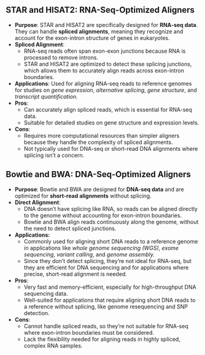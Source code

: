 ## STAR and HISAT2: RNA-Seq-Optimized Aligners
- **Purpose**: STAR and HISAT2 are specifically designed for **RNA-seq data**. They can handle **spliced alignments**, meaning they recognize and account for the exon-intron structure of genes in eukaryotes.
- **Spliced Alignment**:
  - RNA-seq reads often span exon-exon junctions because RNA is processed to remove introns.
  - STAR and HISAT2 are optimized to detect these splicing junctions, which allows them to accurately align reads across exon-intron boundaries.
- **Applications**: Used for aligning RNA-seq reads to reference genomes for studies on _gene expression_, _alternative splicing_, _gene structure_, and _transcript quantification_.
- **Pros**:
  - Can accurately align spliced reads, which is essential for RNA-seq data.
  - Suitable for detailed studies on gene structure and expression levels.
- **Cons**:
  - Requires more computational resources than simpler aligners because they handle the complexity of spliced alignments.
  - Not typically used for DNA-seq or short-read DNA alignments where splicing isn’t a concern.

## Bowtie and BWA: DNA-Seq-Optimized Aligners
- **Purpose**: Bowtie and BWA are designed for **DNA-seq data** and are optimized for **short-read alignments** without splicing.
- **Direct Alignment**:
  - DNA doesn’t have splicing like RNA, so reads can be aligned directly to the genome without accounting for exon-intron boundaries.
  - Bowtie and BWA align reads continuously along the genome, without the need to detect spliced junctions.
- **Applications:**
  - Commonly used for aligning short DNA reads to a reference genome in applications like _whole genome sequencing (WGS)_, _exome sequencing_, _variant calling_, and _genome assembly._
  - Since they don’t detect splicing, they’re not ideal for RNA-seq, but they are efficient for DNA sequencing and for applications where precise, short-read alignment is needed.
- **Pros**:
  - Very fast and memory-efficient, especially for high-throughput DNA sequencing data.
  - Well-suited for applications that require aligning short DNA reads to a reference without splicing, like genome resequencing and SNP detection.
- **Cons**:
  - Cannot handle spliced reads, so they’re not suitable for RNA-seq where exon-intron boundaries must be considered.
  - Lack the flexibility needed for aligning reads in highly spliced, complex RNA samples.

